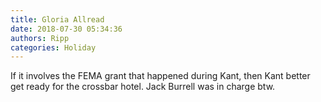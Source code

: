 ```yaml
---
title: Gloria Allread
date: 2018-07-30 05:34:36
authors: Ripp
categories: Holiday
---
```


 If it involves the FEMA grant that happened during Kant, then Kant better get ready for the crossbar hotel. Jack Burrell was in charge btw.